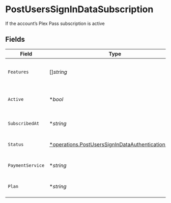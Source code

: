 # PostUsersSignInDataSubscription

If the account’s Plex Pass subscription is active


## Fields

| Field                                                                                                                     | Type                                                                                                                      | Required                                                                                                                  | Description                                                                                                               | Example                                                                                                                   |
| ------------------------------------------------------------------------------------------------------------------------- | ------------------------------------------------------------------------------------------------------------------------- | ------------------------------------------------------------------------------------------------------------------------- | ------------------------------------------------------------------------------------------------------------------------- | ------------------------------------------------------------------------------------------------------------------------- |
| `Features`                                                                                                                | []*string*                                                                                                                | :heavy_minus_sign:                                                                                                        | List of features allowed on your Plex Pass subscription                                                                   |                                                                                                                           |
| `Active`                                                                                                                  | **bool*                                                                                                                   | :heavy_minus_sign:                                                                                                        | If the account's Plex Pass subscription is active                                                                         | true                                                                                                                      |
| `SubscribedAt`                                                                                                            | **string*                                                                                                                 | :heavy_minus_sign:                                                                                                        | Date the account subscribed to Plex Pass                                                                                  | 2021-04-12T18:21:12Z                                                                                                      |
| `Status`                                                                                                                  | [*operations.PostUsersSignInDataAuthenticationStatus](../../models/operations/postuserssignindataauthenticationstatus.md) | :heavy_minus_sign:                                                                                                        | String representation of subscriptionActive                                                                               | Inactive                                                                                                                  |
| `PaymentService`                                                                                                          | **string*                                                                                                                 | :heavy_minus_sign:                                                                                                        | Payment service used for your Plex Pass subscription                                                                      |                                                                                                                           |
| `Plan`                                                                                                                    | **string*                                                                                                                 | :heavy_minus_sign:                                                                                                        | Name of Plex Pass subscription plan                                                                                       |                                                                                                                           |